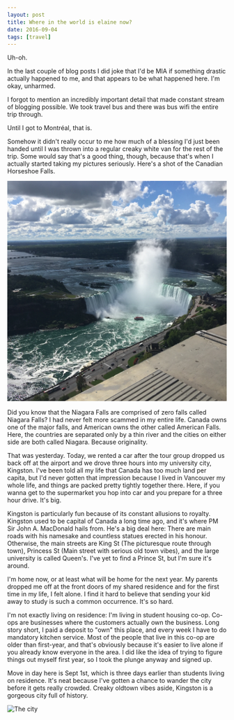 ```yaml
---
layout: post
title: Where in the world is elaine now?
date: 2016-09-04
tags: [travel]
---
```

Uh-oh.

In the last couple of blog posts I did joke that I'd be MIA if something drastic actually happened to me, and that appears to be what happened here. I'm okay, unharmed.

I forgot to mention an incredibly important detail that made constant stream of blogging possible. We took travel bus and there was bus wifi the entire trip through.

Until I got to Montréal, that is.

Somehow it didn't really occur to me how much of a blessing I'd just been handed until I was thrown into a regular creaky white van for the rest of the trip. Some would say that's a good thing, though, because that's when I actually started taking my pictures seriously. Here's a shot of the Canadian Horseshoe Falls.

![Canadian Horseshoe Falls](images/canfalls.jpg "iPhone quality, folks")

Did you know that the Niagara Falls are comprised of zero falls called Niagara Falls? I had never felt more scammed in my entire life. Canada owns one of the major falls, and American owns the other called American Falls. Here, the countries are separated only by a thin river and the cities on either side are both called Niagara. Because originality.

That was yesterday. Today, we rented a car after the tour group dropped us back off at the airport and we drove three hours into my university city, Kingston. I've been told all my life that Canada has too much land per capita, but I'd never gotten that impression because I lived in Vancouver my whole life, and things are packed pretty tightly together there. Here, if you wanna get to the supermarket you hop into car and you prepare for a three hour drive. It's big.

Kingston is particularly fun because of its constant allusions to royalty. Kingston used to be capital of Canada a long time ago, and it's where PM Sir John A. MacDonald hails from. He's a big deal here: There are main roads with his namesake and countless statues erected in his honour. Otherwise, the main streets are King St (The picturesque route through town), Princess St (Main street with serious old town vibes), and the large university is called Queen's. I've yet to find a Prince St, but I'm sure it's around.

I'm home now, or at least what will be home for the next year. My parents dropped me off at the front doors of my shared residence and for the first time in my life, I felt alone. I find it hard to believe that sending your kid away to study is such a common occurrence. It's so hard.

I'm not exactly living on residence: I'm living in student housing co-op. Co-ops are businesses where the customers actually own the business. Long story short, I paid a deposit to "own" this place, and every week I have to do mandatory kitchen service. Most of the people that live in this co-op are older than first-year, and that's obviously because it's easier to live alone if you already know everyone in the area. I did like the idea of trying to figure things out myself first year, so I took the plunge anyway and signed up.

Move in day here is Sept 1st, which is three days earlier than students living on residence. It's neat because I've gotten a chance to wander the city before it gets really crowded. Creaky oldtown vibes aside, Kingston is a gorgeous city full of history.

![The city](http://www.ctvnews.ca/polopoly_fs/1.1499014.1381920074!/httpImage/image.jpg_gen/derivatives/landscape_620/image.jpg)
